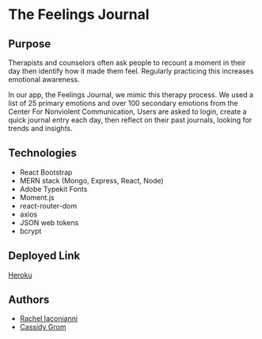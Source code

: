 # The Feelings Journal

## Purpose
Therapists and counselors often ask people to recount a moment in their day then identify how it made them feel. Regularly practicing this increases emotional awareness.

In our app, the Feelings Journal, we mimic this therapy process. We used a list of 25 primary emotions and over 100 secondary emotions from the Center For Nonviolent Communication,  Users are asked to login, create a quick journal entry each day, then reflect on their past journals, looking for trends and insights.

## Technologies
* React Bootstrap
* MERN stack (Mongo, Express, React, Node)
* Adobe Typekit Fonts
* Moment.js
* react-router-dom
* axios
* JSON web tokens
* bcrypt

## Deployed Link
[Heroku](https://emotions-log.herokuapp.com/)

## Authors
* [Rachel Iaconianni](https://github.com/Riaconianni)
* [Cassidy Grom](https://github.com/CassidyGrom)
